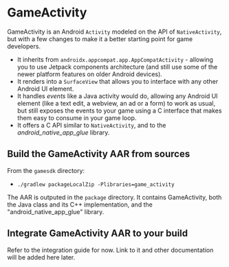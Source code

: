 # GameActivity

GameActivity is an Android `Activity` modeled on the API of `NativeActivity`, but with a few changes to make it a better starting point for game developers.

* It inherits from `androidx.appcompat.app.AppCompatActivity` - allowing you to use Jetpack components architecture (and still use some of the newer platform features on older Android devices).
* It renders into a `SurfaceView` that allows you to interface with any other Android UI element.
* It handles *events* like a Java activity would do, allowing any Android UI element (like a text edit, a webview, an ad or a form) to work as usual, but still exposes the events to your game using a C interface that makes them easy to consume in your game loop.
* It offers a C API similar to `NativeActivity`, and to the *android_native_app_glue* library.

## Build the GameActivity AAR from sources

From the `gamesdk` directory:

* `./gradlew packageLocalZip -Plibraries=game_activity`

The AAR is outputed in the `package` directory. It contains GameActivity, both the Java class and its C++ implementation, and the "android_native_app_glue" library.

## Integrate GameActivity AAR to your build

Refer to the integration guide for now. Link to it and other documentation will be added here later.
